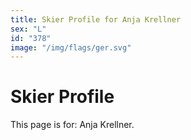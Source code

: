```yaml
---
title: Skier Profile for Anja Krellner
sex: "L"
id: "378"
image: "/img/flags/ger.svg" 
---
```


# Skier Profile

This page is for: Anja Krellner.
    